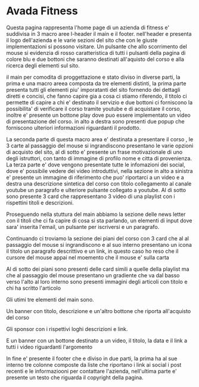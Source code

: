 # Avada Fitness

Questa pagina rappresenta l'home page di un azienda di fitness e' suddivisa in 3 macro aree l-header il main e il footer.
nell'header e presenta il logo dell'azienda e le varie sezioni del sito che con le giuste implementazioni si possono visitare. Un pulsante che allo scorrimento del mouse si evidenzia di rosso caratteristica di tutti i pulsanti della pagina di colore blu e due bottoni che saranno destinati all'aquisto del corso e alla ricerca degli elementi sul sito.

il main per comodita di proggettazione e stato diviso in diverse parti, la prima e una macro areea composta da tre elementi distinti, la prima parte presenta tutti gli elementi piu' imporatanti del sito fornendo dei dettagli diretti e concisi, che fanno capire gia a cosa ci stiamo riferendo, il titolo ci permette di capire a chi e' destinato il servizio e due bottoni ci forniscono la possibilita' di verificare il corso tramite youtube e di acquistare il corso, inoltre e' presente un bottone play dove puo essere implementato un video di presentazione del corso.
in alto a destra sono presenti due popup che forniscono ulteriori informazioni riguardanti il prodotto.

La seconda parte di questa macro area e' destinata a presentare il corso , le 3 carte al passaggio del mouse si ingrandiscono presentano le varie opzioni di acquisto del sito, al di sotto e' presente un frase motivazionale di uno degli istruttori, con tanto di immagine di profilo nome e citta di provenienza.
La terza parte e' dove vengono presentate tutte le infomazioni dei social, dove e' possibile vedere dei video introduttivi, nella sezione in alto a sinistra e' presente un immagine di riferimento che puo' riportarci a un video e a destra una descrizione sintetica del corso con titolo collegamento al canale youtube un paragrafo e ulteriore pulsante collegato a youtube.
Al di sotto sono presente 3 card che rappresentano 3 video di una playlist con i rispettini titoli e descrizioni.

Proseguendo nella stuttura del main abbiamo la sezione delle news letter con il titoli che ci fa capire di cosa si sta parlando, un elementi di input dove sara' inserita l'email, un pulsante per iscriversi e un paragrafo.

Continuando ci troviamo la sezione dei piani del corso con 3 card che al al passaggio del mouse si ingrandiscono e al suo interno presentano un icona il titolo un paragrafo descrittivo e un link, in questo caso ho reso che il cursore del mouse appai nel moemento che il mouse e' sulla carta

Al di sotto dei piani sono presenti delle card simili a quelle della playlist ma che al passaggio del mouse presentano un gradiente che va dal basso verso l'alto al loro interno sono presenti immagini degli articoli con titolo e chi ha scritto l'articolo

Gli utimi tre elementi del main sono.

Un banner con titolo, descrizione e un'altro bottone che riporta all'acquisto del corso

Gli sponsor con i rispettivi loghi descrizioni e link.

E un banner con un bottone destinato a un video, il titolo, la data e il link a tutti i video riguardanti l'argomento

In fine e' presente il footer che e diviso in due parti, la prima ha al sue interno tre colonne composte da liste che riportano i link ai social i post recenti e le informaziooni per contattare l'azienda,
nell'ultima parte e' presente un testo che riguarda il copyright della pagina.
